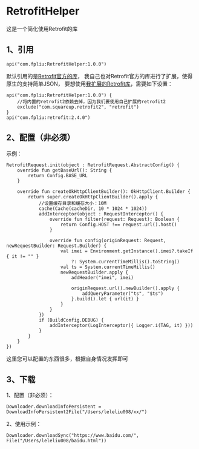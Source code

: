 # RetrofitHelper
这是一个简化使用Retrofit的库

## 1、引用
```
api("com.fpliu:RetrofitHelper:1.0.0")
```
默认引用的是<a href="https://github.com/square/retrofit" target="_blank">Retrofit官方的库</a>，
我自己也对Retrofit官方的库进行了扩展，使得原生的支持简单JSON，
要想使用<a href="https://github.com/leleliu008/retrofit" target=_blank>我扩展的Retrofit库</a>，需要如下设置：

```
api("com.fpliu:RetrofitHelper:1.0.0") {
    //将内置的retrofit2依赖去掉，因为我们要使用自己扩展的retrofit2
    exclude("com.squareup.retrofit2", "retrofit")
}
api("com.fpliu:retrofit:2.4.0")
```

## 2、配置（非必须）
示例：
```
RetrofitRequest.init(object : RetrofitRequest.AbstractConfig() {
    override fun getBaseUrl(): String {
        return Config.BASE_URL
    }

    override fun createOkHttpClientBuilder(): OkHttpClient.Builder {
        return super.createOkHttpClientBuilder().apply {
            //设置缓存目录和缓存大小：10M
            cache(Cache(cacheDir, 10 * 1024 * 1024))
            addInterceptor(object : RequestInterceptor() {
                override fun filter(request: Request): Boolean {
                    return Config.HOST !== request.url().host()
                }

                override fun config(originRequest: Request, newRequestBuilder: Request.Builder) {
                    val imei = Environment.getInstance().imei?.takeIf { it != "" }
                        ?: System.currentTimeMillis().toString()
                    val ts = System.currentTimeMillis()
                    newRequestBuilder.apply {
                        addHeader("imei", imei)

                        originRequest.url().newBuilder().apply {
                            addQueryParameter("ts", "$ts")
                        }.build().let { url(it) }
                    }
                }
            })
            if (BuildConfig.DEBUG) {
                addInterceptor(LogInterceptor({ Logger.i(TAG, it) }))
            }
        }
    }
})
```
这里您可以配置的东西很多，根据自身情况发挥即可

## 3、下载
1、配置（非必须）：
```
Downloader.downloadInfoPersistent = DownloadInfoPersistent2File("/Users/leleliu008/xx/")
```
2、使用示例：
```
Downloader.downloadSync("https://www.baidu.com/", File("/Users/leleliu008/baidu.html"))
```
